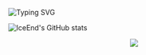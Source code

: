 ![Typing SVG](https://readme-typing-svg.demolab.com/?lines=Always+learning+new+thing)

<!--
**SuitedRioter/SuitedRioter** is a ✨ _special_ ✨ repository because its `README.md` (this file) appears on your GitHub profile.

Here are some ideas to get you started:

- 🔭 I’m currently working on ...
- 🌱 I’m currently learning ...
- 👯 I’m looking to collaborate on ...
- 🤔 I’m looking for help with ...
- 💬 Ask me about ...
- 📫 How to reach me: ...
- 😄 Pronouns: ...
- ⚡ Fun fact: ...

![Top Langs](https://github-readme-stats.vercel.app/api/top-langs/?username=SuitedRioter)
-->



![IceEnd's GitHub stats](https://github-immortality.vercel.app/api?username=SuitedRioter)


<div align="center">
   <img src="https://github-profile-trophy.vercel.app/?username=SuitedRioter&theme=flat&no-frame=true&margin-w=30" />
</div>
